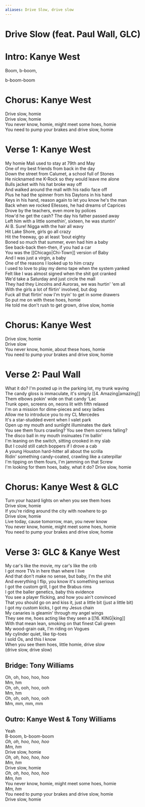 ```yaml
---
aliases: Drive Slow, drive slow
---
```


# Drive Slow (feat. Paul Wall, GLC)

# Intro: Kanye West

Boom, b-boom,

b-boom-boom

# Chorus: Kanye West

Drive slow, homie  
Drive slow, homie  
You never know, homie, might meet some hoes, homie  
You need to pump your brakes and drive slow, homie  

# Verse 1: Kanye West

My homie Mali used to stay at 79th and May  
One of my best friends from back in the day  
Down the street from Calumet, a school full of Stones  
He nicknamed me K-Rock so they would leave me alone  
Bulls jacket with his hat broke way off  
And walked around the mall with his radio face off  
Plus he had the spinner from his Daytons in his hand  
Keys in his hand, reason again to let you know he's the man  
Back when we rocked Ellesses, he had dreams of Caprices  
Drove by the teachers, even more by polices  
How'd he get the cash? The day his father passed away  
Left him with a little somethin', sixteen, he was stuntin'  
Al B. Sure! Nigga with the hair all wavy  
Hit Lake Shore, girls go all crazy  
Hit the freeway, go at least 'bout eighty  
Boned so much that summer, even had him a baby  
See back-back then-then, if you had a car  
You was the [[Chicago|Chi-Town]] version of Baby  
And I was just a virgin, a baby  
One of the reasons I looked up to him crazy  
I used to love to play my demo tape when the system yanked  
Felt like I was almost signed when the shit got cranked  
We'd take a Saturday and just circle the mall  
They had they Lincolns and Auroras, we was hurtin' 'em all  
With the girls a lot of flirtin' involved, but dog  
Fuck all that flirtin' now I'm tryin' to get in some drawers  
So put me on with these hoes, homie  
He told me don't rush to get grown, drive slow, homie  

# Chorus: Kanye West

Drive slow, homie  
Drive slow  
You never know, homie, about these hoes, homie  
You need to pump your brakes and drive slow, homie  

# Verse 2: Paul Wall

What it do? I'm posted up in the parking lot, my trunk waving  
The candy gloss is immaculate, it's simply [[4. Amazing|amazing]]  
Them elbows pokin' wide on that candy 'Lac  
Trunk open, screens on, neons lit with fifth relaxed  
I'm on a mission for dime-pieces and sexy ladies  
Allow me to introduce you to my CL Mercedes  
It's a star-studded event when I valet park  
Open up my mouth and sunlight illuminates the dark  
You see them fours crawling? You see them screens falling?  
The disco ball in my mouth insinuates I'm ballin'  
I'm leaning on the switch, sitting crooked in my slab  
But I could still catch boppers if I drove a cab  
A young Houston hard-hitter all about the scrilla  
Ridin' something candy-coated, crawling like a caterpillar  
I'm tipping on them fours, I'm jamming on that Screw  
I'm looking for them hoes, baby, what it do? Drive slow, homie  

# Chorus: Kanye West & GLC

Turn your hazard lights on when you see them hoes  
Drive slow, homie  
If you're riding around the city with nowhere to go  
Drive slow, homie  
Live today, cause tomorrow, man, you never know  
You never know, homie, might meet some hoes, homie  
You need to pump your brakes and drive slow, homie  

# Verse 3: GLC & Kanye West

My car's like the movie, my car's like the crib  
I got more TVs in here than where I live  
And that don't make no sense, but baby, I'm the shit  
And everything I flip, you know it's something serious  
I got the custom grill, I got the Brabus rims  
I got the baller genetics, baby this evidence  
You see a player flicking, and how you ain't convinced  
That you should go on and kiss it, just a little bit (just a little bit)  
I got my custom kicks, I got my Jesus chain  
My canaries is gleamin' through my angel wings  
They see me, hoes acting like they seen a [[16. KING|king]]  
With that mean lean, smoking on that finest Cali green  
My wood-grain oak, I'm riding on Vogues  
My cylinder quiet, like tip-toes  
I sold Os, and this I know  
When you see them hoes, little homie, drive slow  
(drive slow, drive slow)  

## Bridge: Tony Williams

Oh, oh, hoo, hoo, hoo  
Mm, hm  
Oh, oh, ooh, hoo, ooh  
Mm, hm  
Oh, oh, ooh, hoo, ooh  
Mm, mm, mm, mm

## Outro: Kanye West & Tony Williams

Yeah  
B-boom, b-boom-boom  
_Oh, oh, hoo, hoo, hoo  
Mm, hm_  
Drive slow, homie  
_Oh, oh, hoo, hoo, hoo  
Mm, hm_  
Drive slow, homie  
_Oh, oh, hoo, hoo, hoo  
Mm, hm_  
You never know, homie, might meet some hoes, homie  
_Mm, hm_  
You need to pump your brakes and drive slow, homie  
Drive slow, homie
